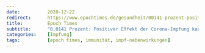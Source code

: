```yaml
---
date:          2020-12-22
redirect:      https://www.epochtimes.de/gesundheit/00141-prozent-positiver-effekt-der-corona-impfung-kaum-nachweisbar-a3407982.html
title:         Epoch Times
subtitle:      "0,0141 Prozent: Positiver Effekt der Corona-Impfung kaum nachweisbar"
categories:    [Impfung]
tags:          [epoch times, immunität, impf-nebenwirkungen]
---
```

